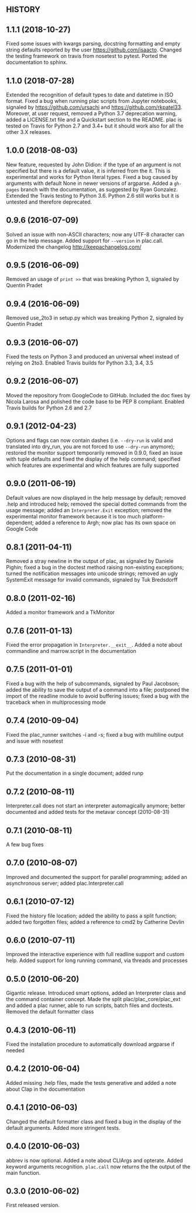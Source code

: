 HISTORY
-------

##  1.1.1 (2018-10-27)

Fixed some issues with kwargs parsing, docstring formatting and empty
string defaults reported by the user https://github.com/isaacto. Changed
the testing framework on travis from nosetest to pytest. Ported the
documentation to sphinx.

## 1.1.0 (2018-07-28)

Extended the recognition of default types to date and datetime in ISO
format. Fixed a bug when running plac scripts from Jupyter notebooks,
signaled by https://github.com/ursachi and https://github.com/rkpatel33.
Moreover, at user request, removed a Python 3.7 deprecation warning,
added a LICENSE.txt file and a Quickstart section to the README. plac
is tested on Travis for Python 2.7 and 3.4+ but it should work also
for all the other 3.X releases.

## 1.0.0 (2018-08-03)

New feature, requested by John Didion: if the type of an
argument is not specified but there is a default value, it is inferred from
the it. This is experimental and works for Python literal types.
Fixed a bug caused by arguments with default None in newer versions of argparse.
Added a `gh-pages` branch with the documentation, as suggested by Ryan Gonzalez.
Extended the Travis testing to Python 3.6. Python 2.6 still works but it is
untested and therefore deprecated.

## 0.9.6  (2016-07-09)

Solved an issue with non-ASCII characters; now any UTF-8 character
can go in the help message. Added support for `--version` in plac.call.
Modernized the changelog http://keepachangelog.com/

## 0.9.5 (2016-06-09)

Removed an usage of `print >>` that was breaking Python 3, signaled
by Quentin Pradet

## 0.9.4 (2016-06-09)

Removed use_2to3 in setup.py which was breaking Python 2, signaled
by Quentin Pradet

## 0.9.3 (2016-06-07)

Fixed the tests on Python 3 and produced an universal wheel instead of
relying on 2to3. Enabled Travis builds for Python 3.3, 3.4, 3.5

## 0.9.2 (2016-06-07)

Moved the repository from GoogleCode to GitHub. Included the doc fixes
by Nicola Larosa and polished the code base to be PEP 8 compliant.
Enabled Travis builds for Python 2.6 and 2.7

## 0.9.1 (2012-04-23)

Options and flags can now contain dashes (i.e. ``--dry-run`` is valid and
translated into dry_run, you are not forced to use ``--dry-run`` anymore); 
restored the monitor support temporarily removed in 0.9.0, fixed an issue
with tuple defaults and fixed the display of the help command; specified
which features are experimental and which features are fully supported

## 0.9.0 (2011-06-19)

Default values are now displayed in the help message by default;
removed .help and introduced help; removed the special dotted
commands from the usage message; added an ``Interpreter.Exit``
exception; removed the experimental monitor framework because
it is too much platform-dependent; added a reference
to Argh; now plac has its own space on Google Code

## 0.8.1 (2011-04-11)

Removed a stray newline in the output of plac, as signaled
by Daniele Pighin; fixed a bug in the doctest method raising
non-existing exceptions; turned the notification messages into
unicode strings; removed an ugly SystemExit message
for invalid commands, signaled by Tuk Bredsdorff

## 0.8.0 (2011-02-16)

Added a monitor framework and a TkMonitor

## 0.7.6 (2011-01-13)

Fixed the error propagation in ``Interpreter.__exit__``.
Added a note about commandline and marrow.script in the documentation

## 0.7.5 (2011-01-01)

Fixed a bug with the help of subcommands, signaled by Paul Jacobson;
added the ability to save the output of a command into a file; postponed
the import of the readline module to avoid buffering issues; fixed a
bug with the traceback when in multiprocessing mode

## 0.7.4 (2010-09-04)

Fixed the plac_runner switches -i and -s; fixed a bug with multiline
output and issue with nosetest

## 0.7.3 (2010-08-31)

Put the documentation in a single document; added runp

## 0.7.2 (2010-08-11)

Interpreter.call does not start an interpreter automagically anymore;
better documented and added tests for the metavar concept (2010-08-31)

## 0.7.1 (2010-08-11)

A few bug fixes

## 0.7.0 (2010-08-07)

Improved and documented the support for parallel programming;
added an asynchronous server; added plac.Interpreter.call

## 0.6.1 (2010-07-12)

Fixed the history file location; added the ability to pass a split
function; added two forgotten files; added a reference to cmd2 by 
Catherine Devlin

## 0.6.0 (2010-07-11)

Improved the interactive experience with full readline support and
custom help. Added support for long running command, via threads and
processes

## 0.5.0 (2010-06-20)

Gigantic release. Introduced smart options, added an Interpreter class
and the command container concept. Made the split plac/plac_core/plac_ext
and added a plac runner, able to run scripts, batch files and doctests.
Removed the default formatter class

## 0.4.3 (2010-06-11)

Fixed the installation procedure to automatically download argparse
if needed

## 0.4.2 (2010-06-04)

Added missing .help files, made the tests generative and added a
note about Clap in the documentation

## 0.4.1 (2010-06-03)

Changed the default formatter class and fixed a bug in the
display of the default arguments. Added more stringent tests.

## 0.4.0 (2010-06-03)

abbrev is now optional. Added a note about CLIArgs and opterate.
Added keyword arguments recognition. ``plac.call`` now returns the
the output of the main function.

## 0.3.0 (2010-06-02)

First released version.
